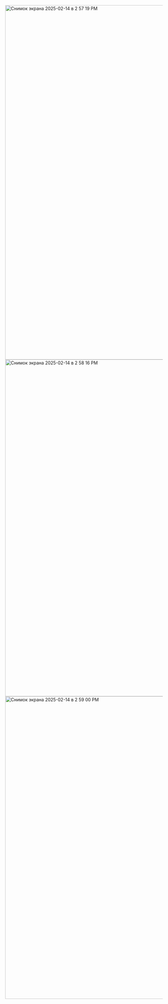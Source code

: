 <img width="1130" alt="Снимок экрана 2025-02-14 в 2 57 19 PM" src="https://github.com/user-attachments/assets/bb1e1b92-a4e8-43b7-9219-21fb54369274" />
<img width="1074" alt="Снимок экрана 2025-02-14 в 2 58 16 PM" src="https://github.com/user-attachments/assets/9963ba83-02a3-4746-a8b4-352f826b210c" />
<img width="965" alt="Снимок экрана 2025-02-14 в 2 59 00 PM" src="https://github.com/user-attachments/assets/5c2a9f40-18ff-4588-96b5-791ff05fbb1f" />
